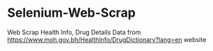# Selenium-Web-Scrap
Web Scrap Health Info, Drug Details Data from https://www.moh.gov.bh/HealthInfo/DrugDictionary?lang=en website
